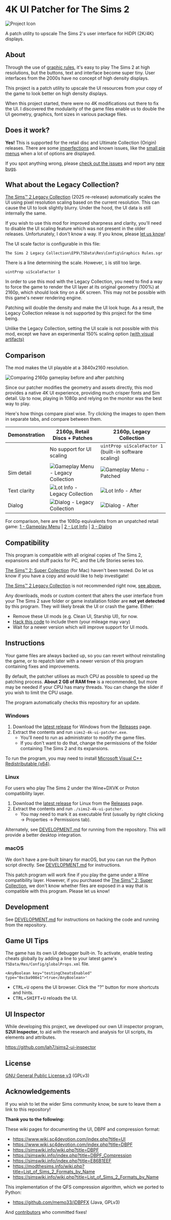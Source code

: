 
# 4K UI Patcher for The Sims 2

![Project Icon](assets/icon.svg)

A patch utility to upscale The Sims 2's user interface for HiDPI (2K/4K) displays.


## About

Through the use of [graphic rules], it's easy to play The Sims 2
at high resolutions, but the buttons, text and interface become super tiny.
User interfaces from the 2000s have no concept of high density displays.

This project is a patch utility to upscale the UI resources from your copy of
the game to look better on high density displays.

When this project started, there were no 4K modifications out there to fix the UI.
I discovered the modularity of the game files enable us to double the UI geometry,
graphics, font sizes in various package files.

[graphic rules]: https://simswiki.info/wiki.php?title=Graphics_Rules_(for_The_Sims_2)


## Does it work?

**Yes!** This is supported for the retail disc and Ultimate Collection (Origin) releases.
There are some [imperfections] and known issues, like the [small pie menus](https://github.com/lah7/sims2-4k-ui-patch/issues/20)
when a lot of options are displayed.

If you spot anything wrong, please [check out the issues] and report any [new bugs].

[imperfections]: https://github.com/lah7/sims2-4k-ui-patch/issues?q=is%3Aissue+is%3Aopen+label%3A%22visual+bug%22
[check out the issues]: https://github.com/lah7/sims2-4k-ui-patch/issues?q=is%3Aissue+is%3Aopen+label%3A%22visual+bug%22
[new bugs]: https://github.com/lah7/sims2-4k-ui-patch/issues/new/choose


## What about the Legacy Collection?

[The Sims™ 2 Legacy Collection] (2025 re-release) automatically scales the UI
using pixel resolution scaling based on the current resolution. This can cause
the UI to look slightly blurry. Under the hood, the UI data is still internally
the same.

If you wish to use this mod for improved sharpness and clarity, you'll need to
disable the UI scaling feature which was not present in the older releases.
Unfortunately, I don't know a way. If you know, please [let us know]!

[let us know]: https://github.com/lah7/sims2-4k-ui-patch/issues

The UI scale factor is configurable in this file:

    The Sims 2 Legacy Collection\EP9\TSData\Res\Config\Graphics Rules.sgr

There is a line determining the scale. However, `1` is still too large.

    uintProp uiScaleFactor 1

In order to use this mod with the Legacy Collection, you need to find a way to
force the game to render the UI layer at its original geometry (100%) at 2160p,
which should look tiny on a 4K screen. This may not be possible with this
game's newer rendering engine.

Patching will double the density and make the UI look huge. As a result,
the Legacy Collection release is not supported by this project for the time being.

Unlike the Legacy Collection, setting the UI scale is not possible with this mod,
except we have an experimental 150% scaling option [(with visual artifacts)](https://github.com/lah7/sims2-4k-ui-patch/issues/52)


## Comparison

The mod makes the UI playable at a 3840x2160 resolution.

![Comparing 2160p gameplay before and after patching](https://github.com/user-attachments/assets/9b63fc77-86a9-4399-90ee-54fcaeeefbdc)

Since our patcher modifies the geometry and assets directly, this mod provides a
native 4K UI experience, providing much crisper fonts and Sim detail. Up to now,
playing in 1080p and relying on the monitor was the best way to play.

Here's how things compare pixel wise.
Try clicking the images to open them in separate tabs, and compare between them.

| Demonstration| 2160p, Retail Discs + Patches | 2160p, Legacy Collection |
| ------------ | ----------------------------- | ------------------------ |
|              | No support for UI scaling | `uintProp uiScaleFactor 1` (built-in software scaling) |
| Sim detail   | ![Gameplay Menu - Legacy Collection](https://github.com/user-attachments/assets/bbacdfbd-b99b-4009-98ac-00cad854a5d6) | ![Gameplay Menu - Patched](https://github.com/user-attachments/assets/6580a4fe-9cb5-47cc-9781-b9ef16dae5ae) |
| Text clarity | ![Lot Info - Legacy Collection](https://github.com/user-attachments/assets/a0f31540-cf52-4ca4-84a7-209dfe441c67) | ![Lot Info - After](https://github.com/user-attachments/assets/2add746d-d57b-498c-9c97-28692e05cffb) |
| Dialog       | ![Dialog - Legacy Collection](https://github.com/user-attachments/assets/21f02a7d-681e-4e00-a027-dab66bb15ef1) | ![Dialog - After](https://github.com/user-attachments/assets/fad899bd-f3c2-4043-839a-8373e9d7f077) |

For comparison, here are the 1080p equivalents from an unpatched retail game:
[1 - Gameplay Menu](https://github.com/user-attachments/assets/1f805481-c9cf-4ea5-95ca-a743be9a3f73) |
[2 - Lot Info](https://github.com/user-attachments/assets/2a6acec7-6e8b-4ba3-8314-12ffc755d5f0) |
[3 - Dialog](https://github.com/user-attachments/assets/95d44383-301c-4354-8496-2ac665af6160)


## Compatibility

This program is compatible with all original copies of The Sims 2, expansions and
stuff packs for PC, and the Life Stories series too.

[The Sims™ 2: Super Collection] (for Mac) haven't been tested. Do let us know if
you have a copy and would like to help investigate!

[The Sims™ 2 Legacy Collection] is not recommended right now, [see above.](#what-about-the-legacy-collection)

Any downloads, mods or custom content that alters the user interface from your
The Sims 2 save folder or game installation folder are **not yet detected** by
this program. They will likely break the UI or crash the game. Either:

* Remove these UI mods (e.g. Clean UI, Starship UI), for now.
* [Hack this code](https://github.com/lah7/sims2-4k-ui-patch/blob/0d439a6cf8483402b5915d0ed5e6ee7c51aa346b/sims2patcher/gamefile.py#L35) to include them (your mileage may vary)
* Wait for a newer version which will improve support for UI mods.

[The Sims™ 2 Legacy Collection]: https://store.steampowered.com/app/3314070
[The Sims™ 2: Super Collection]: https://apps.apple.com/us/app/the-sims-2-super-collection/id883782620?mt=12


## Instructions

Your game files are always backed up, so you can revert without reinstalling the game,
or to repatch later with a newer version of this program containing fixes and improvements.

By default, the patcher utilises as much CPU as possible to speed up the patching process.
**About 2 GB of RAM free** is a recommended, but more may be needed if your CPU has many threads.
You can change the slider if you wish to limit the CPU usage.

The program automatically checks this repository for an update.


### Windows

1. Download the [latest release] for Windows from the [Releases] page.
2. Extract the contents and run `sims2-4k-ui-patcher.exe`.
   * You'll need to run as administrator to modify the game files.
   * If you don't want to do that, change the permissions of the folder containing The Sims 2 and its expansions.

To run the program, you may need to install [Microsoft Visual C++ Redistributable (x64)](https://aka.ms/vs/17/release/vc_redist.x64.exe).


### Linux

For users who play The Sims 2 under the Wine+DXVK or Proton compatibility layer.

1. Download the [latest release] for Linux from the [Releases] page.
2. Extract the contents and run `./sims2-4k-ui-patcher`.
    * You may need to mark it as executable first (usually by right clicking → Properties → Permissions tab).

Alternately, see [DEVELOPMENT.md](DEVELOPMENT.md#linux) for running from the repository.
This will provide a better desktop integration.


### macOS

We don't have a pre-built binary for macOS, but you can run the Python script directly. See [DEVELOPMENT.md](DEVELOPMENT.md#macos) for instructions.

This patch program will work fine if you play the game under a Wine compatibility layer.
However, if you purchased the [The Sims™ 2: Super Collection],
we don't know whether files are exposed in a way that is compatible with this program. Please let us know!


[latest release]: https://github.com/lah7/sims2-4k-ui-patch/releases/latest
[Releases]: https://github.com/lah7/sims2-4k-ui-patch/releases


## Development

See [DEVELOPMENT.md](DEVELOPMENT.md) for instructions on hacking the code
and running from the repository.

## Game UI Tips

The game has its own UI debugger built-in. To activate, enable testing cheats
globally by adding a line to your latest game's `TSData/Res/Config/globalProps.xml` file.

    <AnyBoolean key="testingCheatsEnabled" type="0xcba908e1">true</AnyBoolean>'

* <kbd>CTRL</kbd>+<kbd>U</kbd> opens the UI browser. Click the "?" button for more shortcuts and hints.
* <kbd>CTRL</kbd>+<kbd>SHIFT</kbd>+<kbd>U</kbd> reloads the UI.


## UI Inspector

While developing this project, we developed our own UI inspector program,
**S2UI Inspector**, to aid with the research and analysis for UI scripts,
its elements and attributes.

https://github.com/lah7/sims2-ui-inspector


## License

[GNU General Public License v3](LICENSE) (GPLv3)


## Acknowledgements

If you wish to let the wider Sims community know,
be sure to leave them a link to this repository!

**Thank you to the following:**

These wiki pages for documenting the UI, DBPF and compression format:

* <https://www.wiki.sc4devotion.com/index.php?title=UI>
* <https://www.wiki.sc4devotion.com/index.php?title=DBPF>
* <https://simswiki.info/wiki.php?title=DBPF>
* <https://simswiki.info/index.php?title=DBPF_Compression>
* <https://simswiki.info/index.php?title=E86B1EEF>
* <https://modthesims.info/wiki.php?title=List_of_Sims_2_Formats_by_Name>
* <https://simswiki.info/wiki.php?title=List_of_Sims_2_Formats_by_Name>

This implementation of the QFS compression algorithm, which we ported to Python:

* https://github.com/memo33/jDBPFX (Java, GPLv3)

And [contributors](https://github.com/lah7/sims2-4k-ui-patch/graphs/contributors) who committed fixes!
